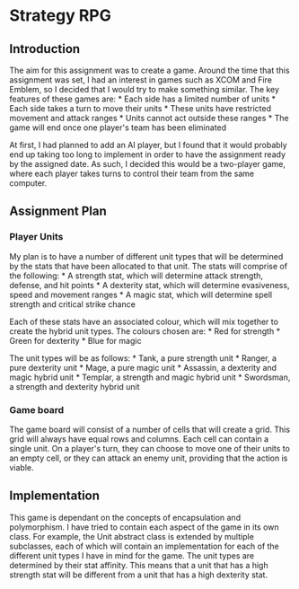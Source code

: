 # Strategy RPG

## Introduction

The aim for this assignment was to create a game. Around the time that this assignment was set, I had an interest in games such as XCOM and Fire Emblem, so I decided that I would try to make something similar. The key features of these games are:
	* Each side has a limited number of units
	* Each side takes a turn to move their units
	* These units have restricted movement and attack ranges
	* Units cannot act outside these ranges
	* The game will end once one player's team has been eliminated
	
At first, I had planned to add an AI player, but I found that it would probably end up taking too long to implement in order to have the assignment ready by the assigned date. As such, I decided this would be a two-player game, where each player takes turns to control their team from the same computer.

## Assignment Plan

### Player Units

My plan is to have a number of different unit types that will be determined by the stats that have been allocated to that unit.
The stats will comprise of the following:
	* A strength stat, which will determine attack strength, defense, and hit points
	* A dexterity stat, which will determine evasiveness, speed and movement ranges
	* A magic stat, which will determine spell strength and critical strike chance

Each of these stats have an associated colour, which will mix together to create the hybrid unit types. The colours chosen are:
	* Red for strength
	* Green for dexterity
	* Blue for magic
	
The unit types will be as follows:
	* Tank, a pure strength unit
	* Ranger, a pure dexterity unit
	* Mage, a pure magic unit
	* Assassin, a dexterity and magic hybrid unit
	* Templar, a strength and magic hybrid unit
	* Swordsman, a strength and dexterity hybrid unit
	
### Game board

The game board will consist of a number of cells that will create a grid. This grid will always have equal rows and columns. Each cell can contain a single unit. On a player's turn, they can choose to move one of their units to an empty cell, or they can attack an enemy unit, providing that the action is viable.

## Implementation

This game is dependant on the concepts of encapsulation and polymorphism. I have tried to contain each aspect of the game in its own class. For example, the Unit abstract class is extended by multiple subclasses, each of which will contain an implementation for each of the different unit types I have in mind for the game. The unit types are determined by their stat affinity. This means that a unit that has a high strength stat will be different from a unit that has a high dexterity stat.


  
  
